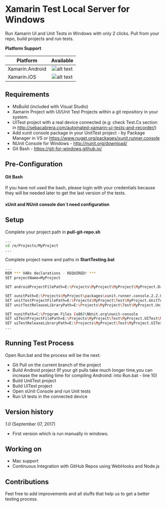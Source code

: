 
# Xamarin Test Local Server for Windows

Run Xamarin UI and Unit Tests in Windows with only 2 clicks. Pull from your repo, build projects and run tests.

**Platform Support**

|Platform|Available|
| ------------------- | :-----------: |
|Xamarin.Android|![alt text](https://www.pedshoes.com/images/general/greenCheck50x50Transparent.png)|
|Xamarin.iOS|![alt text](http://i4ultimate.com/alertemails/warning-icon-orange.png)|

## Requirements

 - MsBuild (included with Visual Studio)
 - Xamarin Project with UI/Unit Test Projects within a git repository in your system.
 - UITest project with a real device connected (e.g: check Test.Cs section in http://sebacabrera.com/automated-xamarin-ui-tests-and-recorder/)
 - Add xunit console package in your UnitTest project - by Package
   Manager in VS or https://www.nuget.org/packages/xunit.runner.console
 - NUnit Console for Windows - http://nunit.org/download/
 - Git Bash - https://git-for-windows.github.io/



## Pre-Configuration

#### Git Bash
If you have not used the bash, please login with your credentials because they will be needed later to get the last version of the tests.

#### xUnit and NUnit console don´t need configuration



## Setup

Complete your project path in **pull-git-repo.sh**
```bash
...
cd /e/Projects/MyProject
...
```
 
Complete project name and paths in **StartTesting.bat**
```bash
...
REM *** VARs declarations - REQUIRED! ***
SET projectName=MyProject

SET androidProjectFilePath=E:\Projects\MyProject\MyProject\MyProject.Droid\MyProject.Droid.csproj

SET xunitPath=E:\Projects\MyProject\packages\xunit.runner.console.2.2.0\tools
SET unitTestProjectFilePath=E:\Projects\MyProject\Test\MyProject.UnitTest\MyProject.UnitTest.csproj
SET unitTestReleaseLibraryPath=E:\Projects\MyProject\Test\MyProject.UnitTest\bin\Release\MyProject.UnitTest.dll

SET nunitPath=C:\Program Files (x86)\NUnit.org\nunit-console
SET uITestProjectFilePath=E:\Projects\MyProject\Test\MyProject.UITest\MyProject.UITest.csproj
SET uiTestReleaseLibraryPath=E:\Projects\MyProject\Test\MyProject.UITest\bin\Release\MyProject.UITest.dll
...
```

## Running Test Process

Open Run.bat and the process will be the next:

* Git Pull on the current branch of the project
* Build Android project (If your git pulls take much longer time,you can increase the waiting time for compiling Androind: into Run.bat - line 10)
* Build UnitTest project
* Build UITest project
* Open xUnit Console and run Unit tests
* Run UI tests in the connected device


## Version history

*1.0* (September 07, 2017)

* First version which is run manually in windows.

## Working on

*  Mac support
*  Continuous Integration with GitHub Repos using WebHooks and Node.js

## Contributions
Feel free to add improvements and all stuffs that help us to get a better testing process.
